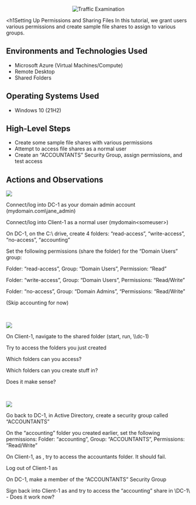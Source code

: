 <p align="center">
<img src="https://i.imgur.com/sSPMJF3.png" alt="Traffic Examination"/>
</p>

<h1Setting Up Permissions and Sharing Files</h1>
In this tutorial, we grant users various permissions and create sample file shares to assign to various groups. <br />

<h2>Environments and Technologies Used</h2>

- Microsoft Azure (Virtual Machines/Compute)
- Remote Desktop
- Shared Folders

<h2>Operating Systems Used </h2>

- Windows 10 (21H2)

<h2>High-Level Steps</h2>

- Create some sample file shares with various permissions
- Attempt to access file shares as a normal user
- Create an “ACCOUNTANTS” Security Group, assign permissions, and test access


<h2>Actions and Observations</h2>

<p>
<img src="https://i.imgur.com/HkUN3mC.png"/>
</p>
<p>
Connect/log into DC-1 as your domain admin account (mydomain.com\jane_admin)
  
Connect/log into Client-1 as a normal user (mydomain\<someuser>)

On DC-1, on the C:\ drive, create 4 folders: “read-access”, “write-access”, “no-access”, “accounting”

Set the following permissions (share the folder) for the “Domain Users” group:

Folder: “read-access”, Group: “Domain Users”, Permission: “Read”

Folder: “write-access”,  Group: “Domain Users”, Permissions: “Read/Write”

Folder: “no-access”, Group: “Domain Admins”, “Permissions: “Read/Write”

(Skip accounting for now)

</p>
<br />

<p>
<img src="https://i.imgur.com/VxkKy5w.png"/>
</p>
<p>
On Client-1, navigate to the shared folder (start, run, \\dc-1)
  
Try to access the folders you just created

Which folders can you access? 

Which folders can you create stuff in?

Does it make sense?

</p>
<br />

<p>
<img src="https://i.imgur.com/FdoXAqz.png"/>
</p>
<p>
Go back to DC-1, in Active Directory, create a security group called “ACCOUNTANTS”
  
On the “accounting” folder you created earlier, set the following permissions:
Folder: “accounting”, Group: “ACCOUNTANTS”, Permissions: “Read/Write”

On Client-1, as  <someuser>, try to access the accountants folder. It should fail. 

Log out of Client-1 as  <someuser>

On DC-1, make <someuser> a member of the “ACCOUNTANTS”  Security Group

Sign back into Client-1 as <someuser> and try to access the “accounting” share in \\DC-1\ - Does it work now?

</p>
<br />
